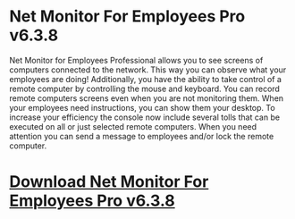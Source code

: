 # Net Monitor For Employees Pro v6.3.8

Net Monitor for Employees Professional allows you to see screens of computers connected to the network. This way you can observe what your employees are doing! Additionally, you have the ability to take control of a remote computer by controlling the mouse and keyboard. You can record remote computers screens even when you are not monitoring them. When your employees need instructions, you can show them your desktop. To increase your efficiency the console now include several tolls that can be executed on all or just selected remote computers. When you need attention you can send a message to employees and/or lock the remote computer.

# [Download Net Monitor For Employees Pro v6.3.8](https://developer.team/software/34948-net-monitor-for-employees-pro-v638.html)
